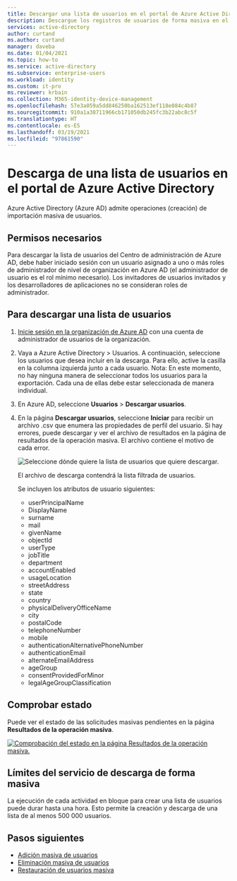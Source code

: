 ```yaml
---
title: Descargar una lista de usuarios en el portal de Azure Active Directory | Microsoft Docs
description: Descargue los registros de usuarios de forma masiva en el Centro de administración de Azure en Azure Active Directory.
services: active-directory
author: curtand
ms.author: curtand
manager: daveba
ms.date: 01/04/2021
ms.topic: how-to
ms.service: active-directory
ms.subservice: enterprise-users
ms.workload: identity
ms.custom: it-pro
ms.reviewer: krbain
ms.collection: M365-identity-device-management
ms.openlocfilehash: 57e3a059a5dd846250ba162513ef118e084c4b87
ms.sourcegitcommit: 910a1a38711966cb171050db245fc3b22abc8c5f
ms.translationtype: HT
ms.contentlocale: es-ES
ms.lasthandoff: 03/19/2021
ms.locfileid: "97861590"
---
```

# <a name="download-a-list-of-users-in-azure-active-directory-portal"></a>Descarga de una lista de usuarios en el portal de Azure Active Directory

Azure Active Directory (Azure AD) admite operaciones (creación) de importación masiva de usuarios.

## <a name="required-permissions"></a>Permisos necesarios

Para descargar la lista de usuarios del Centro de administración de Azure AD, debe haber iniciado sesión con un usuario asignado a uno o más roles de administrador de nivel de organización en Azure AD (el administrador de usuario es el rol mínimo necesario). Los invitadores de usuarios invitados y los desarrolladores de aplicaciones no se consideran roles de administrador.

## <a name="to-download-a-list-of-users"></a>Para descargar una lista de usuarios

1. [Inicie sesión en la organización de Azure AD](https://aad.portal.azure.com) con una cuenta de administrador de usuarios de la organización.
2. Vaya a Azure Active Directory > Usuarios. A continuación, seleccione los usuarios que desea incluir en la descarga. Para ello, active la casilla en la columna izquierda junto a cada usuario. Nota: En este momento, no hay ninguna manera de seleccionar todos los usuarios para la exportación. Cada una de ellas debe estar seleccionada de manera individual.
3. En Azure AD, seleccione **Usuarios** > **Descargar usuarios**.
4. En la página **Descargar usuarios**, seleccione **Iniciar** para recibir un archivo .csv que enumera las propiedades de perfil del usuario. Si hay errores, puede descargar y ver el archivo de resultados en la página de resultados de la operación masiva. El archivo contiene el motivo de cada error.

   ![Seleccione dónde quiere la lista de usuarios que quiere descargar.](./media/users-bulk-download/bulk-download.png)

   El archivo de descarga contendrá la lista filtrada de usuarios.

   Se incluyen los atributos de usuario siguientes:

   - userPrincipalName
   - DisplayName
   - surname
   - mail
   - givenName
   - objectId
   - userType
   - jobTitle
   - department
   - accountEnabled
   - usageLocation
   - streetAddress
   - state
   - country
   - physicalDeliveryOfficeName
   - city
   - postalCode
   - telephoneNumber
   - mobile
   - authenticationAlternativePhoneNumber
   - authenticationEmail
   - alternateEmailAddress
   - ageGroup
   - consentProvidedForMinor
   - legalAgeGroupClassification

## <a name="check-status"></a>Comprobar estado

Puede ver el estado de las solicitudes masivas pendientes en la página **Resultados de la operación masiva**.

[![Comprobación del estado en la página Resultados de la operación masiva.](./media/users-bulk-download/bulk-center.png)](./media/users-bulk-download/bulk-center.png#lightbox)

## <a name="bulk-download-service-limits"></a>Límites del servicio de descarga de forma masiva

La ejecución de cada actividad en bloque para crear una lista de usuarios puede durar hasta una hora. Esto permite la creación y descarga de una lista de al menos 500 000 usuarios.

## <a name="next-steps"></a>Pasos siguientes

- [Adición masiva de usuarios](users-bulk-add.md)
- [Eliminación masiva de usuarios](users-bulk-delete.md)
- [Restauración de usuarios masiva](users-bulk-restore.md)
